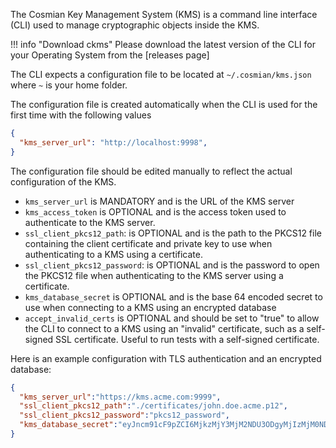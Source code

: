 
The Cosmian Key Management System (KMS) is a command line interface (CLI) used to manage cryptographic objects inside the KMS.


!!! info "Download ckms"
    Please download the latest version of the CLI for your Operating System from the [releases page]

The CLI expects a configuration file to be located at `~/.cosmian/kms.json` where `~` is your home folder.

The configuration file is created automatically when the CLI is used for the first time with the following values 
```json
{
  "kms_server_url": "http://localhost:9998",
}
```
The configuration file should be edited manually to reflect the actual configuration of the KMS.

 - `kms_server_url` is MANDATORY and is the URL of the KMS server
 - `kms_access_token` is OPTIONAL and is the access token used to authenticate to the KMS server. 
 - `ssl_client_pkcs12_path`: is OPTIONAL and is the path to the PKCS12 file containing the client certificate and private key to use when authenticating to a KMS using a certificate.
 - `ssl_client_pkcs12_password`: is OPTIONAL and is the password to open the PKCS12 file when authenticating to the KMS server using a certificate.
 - `kms_database_secret` is OPTIONAL and is the base 64 encoded secret to use when connecting to a KMS using an encrypted database
 - `accept_invalid_certs` is OPTIONAL and should be set to "true" to allow the CLI to connect to a KMS using an "invalid" certificate, such as a self-signed SSL certificate. Useful to run tests with a self-signed certificate.

Here is an example configuration with TLS authentication and an encrypted database:

```json
{
  "kms_server_url":"https://kms.acme.com:9999",
  "ssl_client_pkcs12_path":"./certificates/john.doe.acme.p12",
  "ssl_client_pkcs12_password":"pkcs12_password",
  "kms_database_secret":"eyJncm91cF9pZCI6MjkzMjY3MjM2NDU3ODgyMjIzMjM0NDY2MjkxNTY2NDk5Nzc0NTk1LCJrZXkiOlsyMTgsNDIsMTkzLDE4Myw1OSwyMzQsMTY3LDE3Niw4OCwxNjYsMjUyLDYyLDk5LDU4LDM0LDUxLDE1Nyw5NiwyMjEsMjE1LDIwMSwxOTcsODYsOTksMTI1LDIxMSw2Niw0MCw0MiwyNDYsMTgzLDg1XX0="
}
```